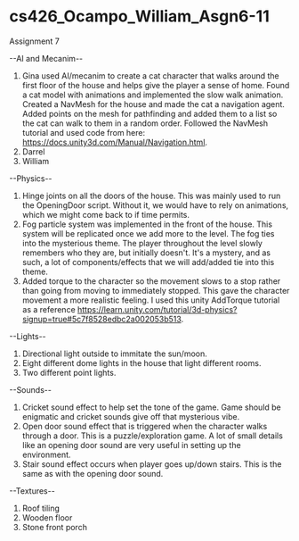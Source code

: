 # cs426_Ocampo_William_Asgn6-11

Assignment 7

--AI and Mecanim--
1. Gina used AI/mecanim to create a cat character that walks around the first floor of the house and helps give the player a sense of home.
   Found a cat model with animations and implemented the slow walk animation. 
   Created a NavMesh for the house and made the cat a navigation agent.
   Added points on the mesh for pathfinding and added them to a list so the cat can walk to them in a random order. 
   Followed the NavMesh tutorial and used code from here: https://docs.unity3d.com/Manual/Navigation.html. 
2. Darrel
3. William


--Physics--
1. Hinge joints on all the doors of the house. This was mainly used to run the OpeningDoor script. Without it, we would have to rely on animations, which we might come back to if time permits.
2. Fog particle system was implemented in the front of the house. This system will be replicated once we add more to the level. The fog ties into the mysterious theme. The player throughout the level slowly remembers who they are, but initially doesn't. It's a mystery, and as such, a lot of components/effects that we will add/added tie into this theme.
3. Added torque to the character so the movement slows to a stop rather than going from moving to immediately stopped. This gave the character movement a more realistic feeling. I used this unity AddTorque tutorial as a reference https://learn.unity.com/tutorial/3d-physics?signup=true#5c7f8528edbc2a002053b513.

--Lights--
1. Directional light outside to immitate the sun/moon. 
2. Eight different dome lights in the house that light different rooms. 
3. Two different point lights.

--Sounds--
1. Cricket sound effect to help set the tone of the game. Game should be enigmatic and cricket sounds give off that mysterious vibe.
2. Open door sound effect that is triggered when the character walks through a door. This is a puzzle/exploration game. A lot of small details like an opening door sound are very useful in setting up the environment.
3. Stair sound effect occurs when player goes up/down stairs. This is the same as with the opening door sound.

--Textures--
1. Roof tiling
2. Wooden floor
3. Stone front porch
